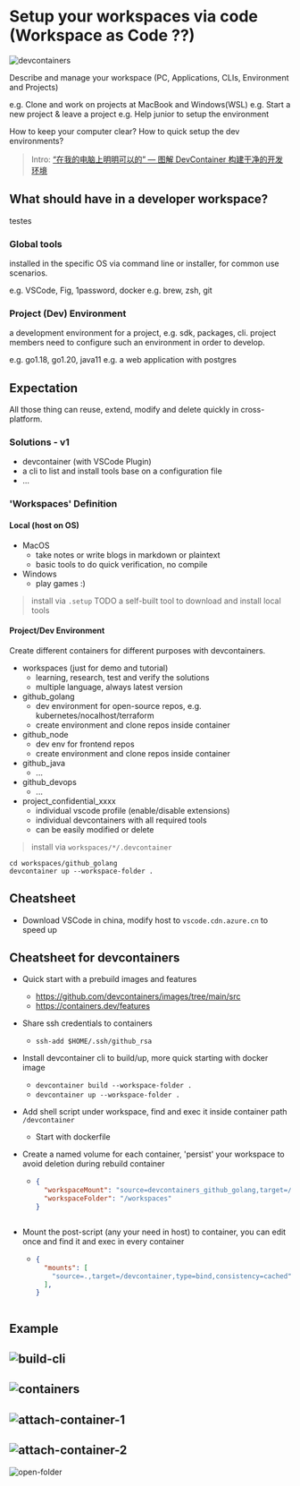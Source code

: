 # Setup your workspaces via code (Workspace as Code ??)

![devcontainers](https://user-images.githubusercontent.com/24785373/218241704-668e2384-8381-4003-8405-cbe757cd7721.png)

Describe and manage your workspace (PC, Applications, CLIs, Environment and Projects)

e.g. Clone and work on projects at MacBook and Windows(WSL)
e.g. Start a new project & leave a project
e.g. Help junior to setup the environment

How to keep your computer clear? How to quick setup the dev environments?

> Intro: [“在我的电脑上明明可以的” — 图解 DevContainer 构建干净的开发环境](https://anddd7.mesh-shaped.top/#/migrate/devcontainer-tutorial)

## What should have in a developer workspace?
testes
### Global tools

installed in the specific OS via command line or installer, for common use scenarios.

e.g. VSCode, Fig, 1password, docker
e.g. brew, zsh, git

### Project (Dev) Environment

a development environment for a project, e.g. sdk, packages, cli.
project members need to configure such an environment in order to develop.

e.g. go1.18, go1.20, java11
e.g. a web application with postgres

## Expectation

All those thing can reuse, extend, modify and delete quickly in cross-platform.

### Solutions - v1

- devcontainer (with VSCode Plugin)
- a cli to list and install tools base on a configuration file
- ...

### 'Workspaces' Definition

#### Local (host on OS)

- MacOS
  - take notes or write blogs in markdown or plaintext
  - basic tools to do quick verification, no compile
- Windows
  - play games :)

> install via `.setup`
> TODO a self-built tool to download and install local tools

#### Project/Dev Environment

Create different containers for different purposes with devcontainers.

- workspaces (just for demo and tutorial)
  - learning, research, test and verify the solutions
  - multiple language, always latest version
- github_golang
  - dev environment for open-source repos, e.g. kubernetes/nocalhost/terraform
  - create environment and clone repos inside container
- github_node
  - dev env for frontend repos
  - create environment and clone repos inside container
- github_java
  - ...
- github_devops
  - ...
- project_confidential_xxxx
  - individual vscode profile (enable/disable extensions)
  - individual devcontainers with all required tools
  - can be easily modified or delete

> install via `workspaces/*/.devcontainer`

``` shell
cd workspaces/github_golang
devcontainer up --workspace-folder .
```

## Cheatsheet

- Download VSCode in china, modify host to `vscode.cdn.azure.cn` to speed up

## Cheatsheet for devcontainers

- Quick start with a prebuild images and features
  - <https://github.com/devcontainers/images/tree/main/src>
  - <https://containers.dev/features>
- Share ssh credentials to containers
  - `ssh-add $HOME/.ssh/github_rsa`
- Install devcontainer cli to build/up, more quick starting with docker image
  - `devcontainer build --workspace-folder .`
  - `devcontainer up --workspace-folder .`
- Add shell script under workspace, find and exec it inside container path `/devcontainer`
  - Start with dockerfile
- Create a named volume for each container, 'persist' your workspace to avoid deletion during rebuild container

  - ```json
    {
      "workspaceMount": "source=devcontainers_github_golang,target=/workspaces,type=volume",
      "workspaceFolder": "/workspaces"
    }

  ```json

- Mount the post-script (any your need in host) to container, you can edit once and find it and exec in every container

  - ```json
    {
      "mounts": [
        "source=.,target=/devcontainer,type=bind,consistency=cached"
      ],
    }

  ```json

## Example

![build-cli](./docs/build-cli.png)
---

![containers](./docs/containers.png)
---

![attach-container-1](./docs/attach-container-1.png)
---

![attach-container-2](./docs/attach-container-2.png)
---

![open-folder](./docs/open-folder.png)
